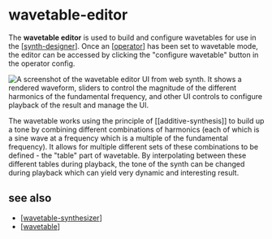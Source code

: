 # wavetable-editor

The **wavetable editor** is used to build and configure wavetables for use in the [[synth-designer]].  Once an [[operator]] has been set to wavetable mode, the editor can be accessed by clicking the "configure wavetable" button in the operator config.

![A screenshot of the wavetable editor UI from web synth.  It shows a rendered waveform, sliders to control the magnitude of the different harmonics of the fundamental frequency, and other UI controls to configure playback of the result and manage the UI.](https://i.ameo.link/cr0.png)

The wavetable works using the principle of [[additive-synthesis]] to build up a tone by combining different combinations of harmonics (each of which is a sine wave at a frequency which is a multiple of the fundamental frequency).  It allows for multiple different sets of these combinations to be defined - the "table" part of wavetable.  By interpolating between these different tables during playback, the tone of the synth can be changed during playback which can yield very dynamic and interesting result.

## see also

 * [[wavetable-synthesizer]]
 * [[wavetable]]

[//begin]: # "Autogenerated link references for markdown compatibility"
[synth-designer]: synth-designer "synth designer"
[operator]: operator "operator"
[wavetable-synthesizer]: wavetable-synthesizer "wavetable synthesizer"
[wavetable]: wavetable "wavetable"
[//end]: # "Autogenerated link references"
